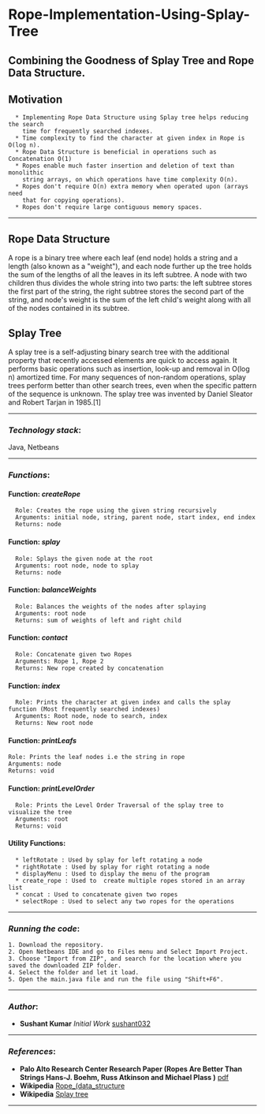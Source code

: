 # Rope-Implementation-Using-Splay-Tree
## Combining the Goodness of Splay Tree and Rope Data Structure.

## Motivation
```
  * Implementing Rope Data Structure using Splay tree helps reducing the search
    time for frequently searched indexes.
  * Time complexity to find the character at given index in Rope is O(log n).
  * Rope Data Structure is beneficial in operations such as Concatenation O(1)
  * Ropes enable much faster insertion and deletion of text than monolithic
    string arrays, on which operations have time complexity O(n).
  * Ropes don't require O(n) extra memory when operated upon (arrays need
    that for copying operations).
  * Ropes don't require large contiguous memory spaces.
```

*************************************

## Rope Data Structure
A rope is a binary tree where each leaf (end node) holds a string and a length (also known as a "weight"), and each node further up the tree holds the sum of the lengths of all the leaves in its left subtree. A node with two children thus divides the whole string into two parts: the left subtree stores the first part of the string, the right subtree stores the second part of the string, and node's weight is the sum of the left child's weight along with all of the nodes contained in its subtree.

## Splay Tree
A splay tree is a self-adjusting binary search tree with the additional property that recently accessed elements are quick to access again. It performs basic operations such as insertion, look-up and removal in O(log n) amortized time. For many sequences of non-random operations, splay trees perform better than other search trees, even when the specific pattern of the sequence is unknown. The splay tree was invented by Daniel Sleator and Robert Tarjan in 1985.[1]

*************************************

### *Technology stack*:

Java, Netbeans

*****************************************

### *Functions*:

#### Function: *createRope*
```
  Role: Creates the rope using the given string recursively
  Arguments: initial node, string, parent node, start index, end index
  Returns: node

```

#### Function: *splay*
```
  Role: Splays the given node at the root
  Arguments: root node, node to splay
  Returns: node

```

#### Function: *balanceWeights*
```
  Role: Balances the weights of the nodes after splaying
  Arguments: root node
  Returns: sum of weights of left and right child

```

#### Function: *contact*
```
  Role: Concatenate given two Ropes
  Arguments: Rope 1, Rope 2
  Returns: New rope created by concatenation

```

#### Function: *index*
```
  Role: Prints the character at given index and calls the splay function (Most frequently searched indexes)
  Arguments: Root node, node to search, index
  Returns: New root node

```

#### Function: *printLeafs*
```
Role: Prints the leaf nodes i.e the string in rope
Arguments: node
Returns: void

```

#### Function: *printLevelOrder*
```
  Role: Prints the Level Order Traversal of the splay tree to visualize the tree
  Arguments: root
  Returns: void

```

#### Utility Functions:
```
  * leftRotate : Used by splay for left rotating a node
  * rightRotate : Used by splay for right rotating a node
  * displayMenu : Used to display the menu of the program
  * create_rope : Used to  create multiple ropes stored in an array list
  * concat : Used to concatenate given two ropes
  * selectRope : Used to select any two ropes for the operations
```

**************************************

### *Running the code*:
```
1. Download the repository.
2. Open Netbeans IDE and go to Files menu and Select Import Project.
3. Choose "Import from ZIP", and search for the location where you saved the downloaded ZIP folder.
4. Select the folder and let it load.
5. Open the main.java file and run the file using "Shift+F6".
```

***************************************

### *Author*:

- **Sushant Kumar** *Initial Work* [sushant032](https://github.com/sushant032)

***************************************

### *References*:

- **Palo Alto Research Center Research Paper (Ropes Are Better Than Strings Hans-J. Boehm, Russ Atkinson and Michael Plass )** [pdf](http://bitsavers.trailing-edge.com/pdf/xerox/parc/techReports/CSL-94-10_Ropes_Are_Better_Than_Strings.pdf)
- **Wikipedia** [Rope_(data_structure](https://en.wikipedia.org/wiki/Rope_(data_structure))
- **Wikipedia** [Splay tree](https://en.wikipedia.org/wiki/Rope_(data_structure))

***************************************

